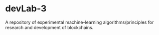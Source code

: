 # devLab-3
A repository of experimental machine-learning algorithms/principles for research and development of blockchains.

